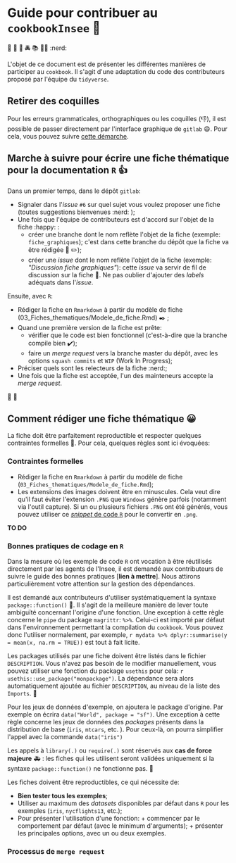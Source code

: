# Guide pour contribuer au `cookbookInsee` :cop:

:closed_book:
:police_car: :cop: :oncoming_police_car:
:books: :guardsman: :nerd: 

L'objet de ce document est de présenter les différentes
manières de participer au `cookbook`. Il s'agit d'une adaptation du code des
contributeurs proposé par l'équipe du `tidyverse`.

## Retirer des coquilles

Pour les erreurs grammaticales, orthographiques ou les coquilles (:thumbsdown:),
il est possible de passer directement par l'interface graphique de `gitlab` :smile:.
Pour cela, vous pouvez suivre
[cette démarche](https://docs.gitlab.com/ee/user/discussions/#suggest-changes).


## Marche à suivre pour écrire une fiche thématique pour la documentation `R` :thumbsup:

Dans un premier temps, dans le dépôt `gitlab`:

* Signaler dans l'*issue* `#6` sur quel sujet vous voulez proposer une fiche (toutes suggestions bienvenues :nerd: );
* Une fois que l'équipe de contributeurs est d'accord sur l'objet de la fiche :happy: :
    - créer une branche dont le nom reflète l'objet de la fiche (exemple: `fiche_graphiques`); c'est dans cette branche du dépôt que la fiche va être rédigée :scroll: :pencil2:);
    - créer une *issue* dont le nom reflète l'objet de la fiche (exemple: *"Discussion fiche graphiques"*): cette *issue* va servir de fil de discussion sur la fiche :loudspeaker:. Ne pas oublier d'ajouter des *labels* adéquats dans l'*issue*.

Ensuite, avec `R`: 

* Rédiger la fiche en `Rmarkdown` à partir du modèle de fiche (03_Fiches_thematiques/Modele_de_fiche.Rmd) :black_nib: ;
* Quand une première version de la fiche est prête:
    - vérifier que le code est bien fonctionnel (c'est-à-dire que la branche compile bien :heavy_check_mark:);
    - faire un *merge request* vers la branche master du dépôt, avec les options `squash commits` et `WIP` (Work In Progress);
* Préciser quels sont les relecteurs de la fiche :nerd:;
* Une fois que la fiche est acceptée, l'un des mainteneurs accepte la *merge request*.

:tada: :confetti_ball:


## Comment rédiger une fiche thématique :grinning:

La fiche doit être parfaitement reproductible et respecter quelques contraintes
formelles :police_car:. Pour cela, quelques règles sont ici évoquées:

### Contraintes formelles

* Rédiger la fiche en `Rmarkdown` à partir du modèle de fiche (`03_Fiches_thematiques/Modele_de_fiche.Rmd`);
* Les extensions des images doivent être en minuscules. Cela veut dire qu'il faut éviter l'extension
`.PNG` que `Windows` génère parfois (notamment via l'outil capture). Si un 
ou plusieurs fichiers `.PNG` ont été générés,
vous pouvez utiliser ce [*snippet* de code `R`](https://gitlab.com/linogaliana/documentationR/snippets/1954584) pour le convertir en 
`.png`.

**TO DO**


### Bonnes pratiques de codage en `R`

Dans la mesure où les exemple de code `R` ont vocation à être réutilisés directement par les agents de l'Insee, il est demandé aux contributeurs de suivre le guide des bonnes pratiques [**lien à mettre**].
Nous attirons particulièrement votre attention sur la gestion des dépendances.

Il est demandé aux contributeurs d'utiliser systématiquement
la syntaxe `package::function()` :cop:. Il s'agit de la meilleure manière
de lever toute ambiguïté concernant l'origine d'une fonction.
Une exception à cette règle concerne le `pipe` du package `magrittr`: `%>%`.
Celui-ci est importé par défaut dans l'environnement permettant la compilation
du `cookbook`. Vous pouvez donc l'utiliser normalement, par exemple, `r mydata %>% dplyr::summarise(y = mean(x, na.rm = TRUE))` est tout à fait licite.

Les packages utilisés par une fiche doivent être listés dans le fichier `DESCRIPTION`. Vous
n'avez pas besoin de le modifier manuellement, vous pouvez utiliser une fonction du
package `usethis` pour cela: `r usethis::use_package("monpackage")`. La dépendance sera alors automatiquement ajoutée au fichier `DESCRIPTION`, au niveau de la 
liste des `Imports`. :tada: 

Pour les jeux de données d'exemple, on ajoutera le package d'origine. Par exemple
on écrira `data("World", package = "sf")`. Une exception à cette règle
concerne les jeux de données des *packages* présents dans la distribution de 
base (`iris`, `mtcars`, etc. ). Pour ceux-là, on pourra simplifier 
l'appel avec la commande `data("iris")`

Les appels à `library(.)` ou `require(.)` sont réservés aux **cas de 
force majeure** :ambulance: : les fiches qui les utilisent
seront validées uniquement si la syntaxe  `package::function()` ne fonctionne pas. :cop: 

Les fiches doivent être reproductibles, ce qui nécessite de:

* **Bien tester tous les exemples**;
* Utiliser au maximum des *datasets* disponibles par défaut dans `R` pour les exemples (`iris`, `nycflights13`, etc.);
* Pour présenter l'utilisation d'une fonction:
        + commencer par le comportement par défaut (avec le minimum d'arguments);
        + présenter les principales options, avec un ou deux exemples.


### Processus de `merge request`

<!-------------- tidyverse style
*  We recommend that you create a Git branch for each pull request (PR).  
*  Look at the Travis and AppVeyor build status before and after making changes.
The `README` should contain badges for any continuous integration services used
by the package.  
*  New code should follow the tidyverse [style guide](https://style.tidyverse.org).
You can use the [styler](https://CRAN.R-project.org/package=styler) package to
apply these styles, but please don't restyle code that has nothing to do with 
your PR.  
*  We use [roxygen2](https://cran.r-project.org/package=roxygen2), with
[Markdown syntax](https://cran.r-project.org/web/packages/roxygen2/vignettes/markdown.html), 
for documentation.  
*  We use [testthat](https://cran.r-project.org/package=testthat). Contributions
with test cases included are easier to accept.  
*  For user-facing changes, add a bullet to the top of `NEWS.md` below the
current development version header describing the changes made followed by your
GitHub username, and links to relevant issue(s)/PR(s).

### Code of Conduct 

Please note that the cookbookInsee project is released with a
[Contributor Code of Conduct](CODE_OF_CONDUCT.md). By contributing to this
project you agree to abide by its terms.

### See tidyverse [development contributing guide](https://rstd.io/tidy-contrib)
for further details.
--------------->